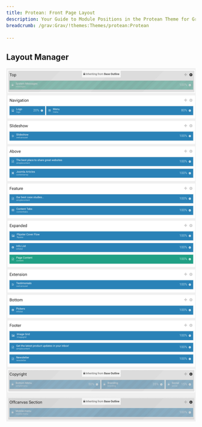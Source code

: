 ```yaml
---
title: Protean: Front Page Layout
description: Your Guide to Module Positions in the Protean Theme for Grav
breadcrumb: /grav:Grav/!themes:Themes/protean:Protean

---
```


## Layout Manager

![positions](assets/outline_home.png)
